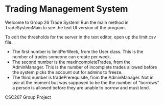 # Trading Management System
Welcome to Group 26 Trade System!
Run the main method in TradeSystemMain to see the text UI version of the program.


To edit the thresholds for the server in the text editor, open up the limit.csv file.
- The first number is  limitPerWeek, from the User class. This is the number of trades someone can create per week.
- The second number is the maxIncompleteTrades, from the AdminManager. This is the number of incomplete trades allowed
before the system picks the account out for admins to freeze.
- The third number is tradePrerequisite, from the AdminManager. Not in use at the moment but was supposed to be the
the number of "borrows" a person is allowed before they are unable to borrow and must lend.

CSC207 Group Project 
